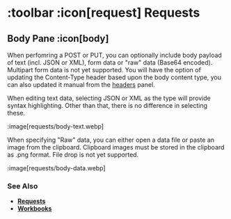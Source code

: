# :toolbar :icon[request] Requests

## Body Pane :icon[body]

When perfomring a POST or PUT, you can optionally include body payload of text (incl. JSON or XML), form data or "raw" data (Base64 encoded).  Multipart form data is not yet supported.
You will have the option of updating the Content-Type header based upon the body content type, you can also updated it manual from the [headers](help:requests/headers) panel.

When editing text data, selecting JSON or XML as the type will provide syntax highlighting.  Other than that, there is no difference in selecting these.

:image[requests/body-text.webp]

When specifying "Raw" data, you can either open a data file or paste an image from the clipboard.  Clipboard images must be stored in the clipboard as .png format.  File drop is not yet supported.  

:image[requests/body-data.webp]

### See Also

* [**Requests**](help:requests)
* [**Workbooks**](help:workbooks)
